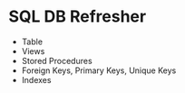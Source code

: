 # SQL DB Refresher

- Table
- Views
- Stored Procedures
- Foreign Keys, Primary Keys, Unique Keys
- Indexes
